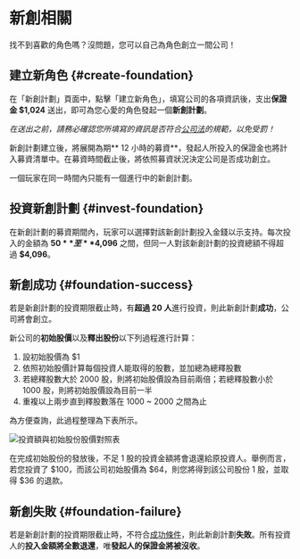 # 新創相關

找不到喜歡的角色嗎？沒問題，您可以自己為角色創立一間公司！

## 建立新角色 {#create-foundation}

在「新創計劃」頁面中，點擊「建立新角色」，填寫公司的各項資訊後，支出**保證金 $1,024** 送出，即可為您心愛的角色發起一個**新創計劃**。

*在送出之前，請務必確認您所填寫的資訊是否符合[公司法](https://goo.gl/b2sscm)的規範，以免受罰！*

新創計劃建立後，將展開為期** 12 小時的募資**，發起人所投入的保證金也將計入募資清單中。在募資時間截止後，將依照募資狀況決定公司是否成功創立。

一個玩家在同一時間內只能有一個進行中的新創計劃。

## 投資新創計劃 {#invest-foundation}

在新創計劃的募資期間內，玩家可以選擇對該新創計劃投入金錢以示支持。每次投入的金額為 **$50** 至 **$4,096** 之間，但同一人對該新創計劃的投資總額不得超過 **$4,096**。

## 新創成功 {#foundation-success}

若是新創計劃的投資期限截止時，有**超過 20 人**進行投資，則此新創計劃**成功**，公司將會創立。

新公司的**初始股價**以及**釋出股份**以下列過程進行計算：

1. 設初始股價為 $1
2. 依照初始股價計算每個投資人能取得的股數，並加總為總釋股數
3. 若總釋股數大於 2000 股，則將初始股價設為目前兩倍；若總釋股數小於 1000 股，則將初始股價設為目前一半
4. 重複以上兩步直到釋股數落在 1000 ~ 2000 之間為止

為方便查詢，此過程整理為下表所示。

![投資額與初始股份股價對照表](https://acgn-stock.com/foundation_stocks.png)

在完成初始股份的發放後，不足 1 股的投資金額將會退還給原投資人。舉例而言，若您投資了 $100，而該公司初始股價為 $64，則您將得到該公司股份 1 股，並取得 $36 的退款。

## 新創失敗 {#foundation-failure}

若是新創計劃的投資期限截止時，不符合[成功條件](#foundation-success)，則此新創計劃**失敗**。所有投資人的**投入金額將全數退還**，唯**發起人的保證金將被沒收**。
